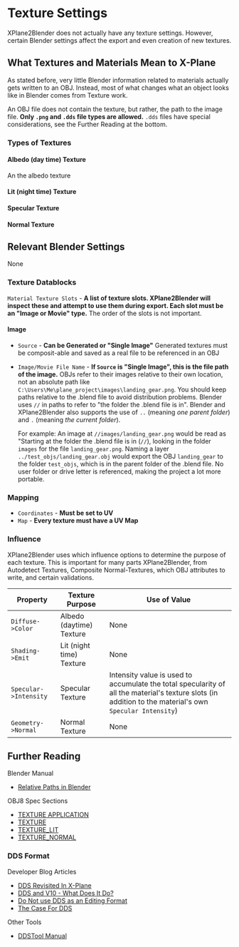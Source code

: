 # Texture Settings
XPlane2Blender does not actually have any texture settings. However, certain Blender settings affect the export and even creation of new textures.

## What Textures and Materials Mean to X-Plane
As stated before, very little Blender information related to materials actually gets written to an OBJ. Instead, most of what changes what an object looks like in Blender comes from Texture work.

An OBJ file does not contain the texture, but rather, the path to the image file. **Only ``.png`` and ``.dds`` file types are allowed.** ``.dds`` files have special considerations, see the Further Reading at the bottom.

### Types of Textures
#### Albedo (day time) Texture
An the albedo texture

#### Lit (night time) Texture

#### Specular Texture

#### Normal Texture

## Relevant Blender Settings
None

### Texture Datablocks
``Material Texture Slots`` - **A list of texture slots. XPlane2Blender will inspect these and attempt to use them during export. Each slot must be an "Image or Movie" type.** The order of the slots is not important.

#### Image
- ``Source`` - **Can be Generated or "Single Image"** Generated textures must be composit-able and saved as a real file to be referenced in an OBJ
- ``Image/Movie File Name`` - **If ``Source`` is "Single Image", this is the file path of the image.** OBJs refer to their images relative to their own location, not an absolute path like ``C:\Users\Me\plane_project\images\landing_gear.png``. You should keep paths relative to the .blend file to avoid distribution problems. Blender uses ``//`` in paths to refer to "the folder the .blend file is in". Blender and XPlane2Blender also supports the use of ``..`` (meaning _one parent folder_) and ``.`` (meaning _the current folder_).

    For example: An image at ``//images/landing_gear.png`` would be read as "Starting at the folder the .blend file is in (``//``), looking in the folder ``images`` for the file ``landing_gear.png``. Naming a layer ``../test_objs/landing_gear.obj`` would export the OBJ ``landing_gear`` to the folder ``test_objs``, which is in the parent folder of the .blend file. No user folder or drive letter is referenced, making the project a lot more portable.

### Mapping
- ``Coordinates`` - **Must be set to UV**
- ``Map`` - **Every texture must have a UV Map**

### Influence
XPlane2Blender uses which influence options to determine the purpose of each texture. This is important for many parts XPlane2Blender, from Autodetect Textures, Composite Normal-Textures, which OBJ attributes to write, and certain validations.

Property | Texture Purpose | Use of Value
---------|-----------------|--------------
``Diffuse->Color`` | Albedo (daytime) Texture | None
``Shading->Emit``  | Lit (night time) Texture | None
``Specular->Intensity`` | Specular Texture | Intensity value is used to accumulate the total specularity of all the material's texture slots (in addition to the material's own ``Specular Intensity``)
``Geometry->Normal``    | Normal Texture | None

## Further Reading
Blender Manual
- [Relative Paths in Blender](https://docs.blender.org/manual/en/dev/data_system/files/relative_paths.html?highlight=relative)

OBJ8 Spec Sections
- [TEXTURE APPLICATION](https://developer.x-plane.com/article/obj8-file-format-specification/#TEXTURE_APPLICATION)
- [TEXTURE](https://developer.x-plane.com/article/obj8-file-format-specification/#TEXTURE_lttex_file_namegt)
- [TEXTURE_LIT](https://developer.x-plane.com/article/obj8-file-format-specification/#TEXTURE_LIT_lttex_file_namegt)
- [TEXTURE_NORMAL](https://developer.x-plane.com/article/obj8-file-format-specification/#TEXTURE_NORMAL_lttex_file_namegt)

### DDS Format
Developer Blog Articles
- [DDS Revisited In X-Plane](https://developer.x-plane.com/2012/01/dds-revisited-in-x-plane-10/)
- [DDS and V10 - What Does It Do?](https://developer.x-plane.com/2012/11/dds-and-v10-what-does-it-do/)
- [Do Not use DDS as an Editing Format](https://developer.x-plane.com/2012/01/do-not-use-dds-as-an-editing-format/)
- [The Case For DDS](https://developer.x-plane.com/2007/08/the-case-for-dds/)

Other Tools
- [DDSTool Manual](https://developer.x-plane.com/docs/scenery/ddstool-manual/)
